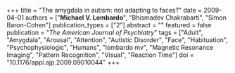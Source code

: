 +++
title = "The amygdala in autism: not adapting to faces?"
date = 2009-04-01
authors = ["**Michael V. Lombardo**", "Bhismadev Chakrabarti", "Simon Baron-Cohen"]
publication_types = ["2"]
abstract = ""
featured = false
publication = "*The American Journal of Psychiatry*"
tags = ["Adult", "Amygdala", "Arousal", "Attention", "Autistic Disorder", "Face", "Habituation", "Psychophysiologic", "Humans", "lombardo mv", "Magnetic Resonance Imaging", "Pattern Recognition", "Visual", "Reaction Time"]
doi = "10.1176/appi.ajp.2009.09010044"
+++

